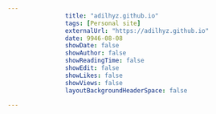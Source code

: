 ---
                title: "adilhyz.github.io"
                tags: [Personal site]
                externalUrl: "https://adilhyz.github.io"
                date: 9946-08-08
                showDate: false
                showAuthor: false
                showReadingTime: false
                showEdit: false
                showLikes: false
                showViews: false
                layoutBackgroundHeaderSpace: false
                ---
